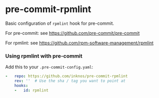 pre-commit-rpmlint
==================

Basic configuration of `rpmlint` hook for pre-commit.

For pre-commit: see https://github.com/pre-commit/pre-commit

For rpmlint: see https://github.com/rpm-software-management/rpmlint


### Using rpmlint with pre-commit

Add this to your `.pre-commit-config.yaml`:

```yaml
-   repo: https://github.com/inknos/pre-commit-rpmlint
    rev: ''  # Use the sha / tag you want to point at
    hooks:
    -   id: rpmlint
```
